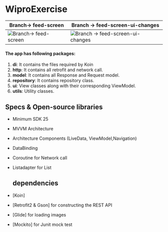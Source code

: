 # WiproExercise

| Branch-> feed-screen     | Branch -> feed-screen-ui-changes   |
|------------|-------------|
| ![Branch-> feed-screen](../develop/screenshot/ScreenshotFeeds1.jpg) | ![Branch -> feed-screen-ui-changes](../develop/screenshot/ScreenshotFeeds2.jpg) |

#### The app has following packages:

1. **di**: It contains the files required by Koin
2. **http**: It contains all retrofit and network call.
3. **model**: It contains all Response and Request model.
4. **repository**: It contains repository class.
5. **ui**: View classes along with their corresponding ViewModel.
6. **utils**: Utility classes.

## Specs & Open-source libraries
- Minimum SDK 25
- MVVM Architecture
- Architecture Components (LiveData, ViewModel,Navigation)
- DataBinding
- Coroutine for Network call
- Listadapter for List

  ## dependencies
- [Koin]
- [Retrofit2 & Gson] for constructing the REST API
- [Glide] for loading images
- [Mockito] for Junit mock test

